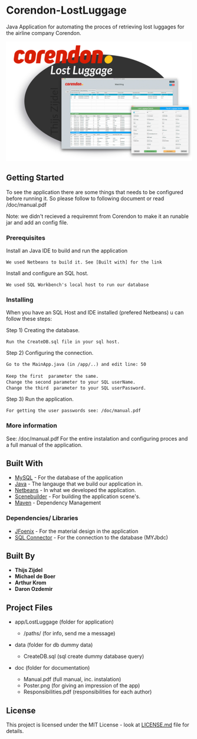 # Corendon-LostLuggage

Java Application for automating the proces of retrieving lost luggages for the airline company Corendon.


![alt text](hero.jpg)

## Getting Started

To see the application there are some things that needs to be configured before running it.
So please follow to following document or read /doc/manual.pdf

Note: we didn't recieved a requiremnt from Corendon to make it an runable jar and add an config file.


### Prerequisites

Install an Java IDE to build and run the application

```
We used Netbeans to build it. See [Built with] for the link
```

Install and configure an SQL host.

```
We used SQL Workbench's local host to run our database
```



### Installing

When you have an SQL Host and IDE installed (prefered Netbeans) u can follow these steps:

Step 1) Creating the database.

```
Run the CreateDB.sql file in your sql host.
```

Step 2) Configuring the connection.

```
Go to the MainApp.java (in /app/..) and edit line: 50

Keep the first  parameter the same. 
Change the second parameter to your SQL userName.
Change the third  parameter to your SQL userPassword.
```


Step 3) Run the application.

```
For getting the user passwords see: /doc/manual.pdf 
```



### More information

See: /doc/manual.pdf 
For the entire instalation and configuring proces and a full manual of the application.


## Built With

* [MySQL](https://www.mysql.com/) - For the database of the application
* [Java](https://www.java.com/) - The langauge that we build our application in.
* [Netbeans](https://netbeans.org/) - In what we developed the application.
* [Scenebuilder](http://gluonhq.com/products/scene-builder/) - For building the application scene's.
* [Maven](https://maven.apache.org/) - Dependency Management

### Dependencies/ Libraries 
* [JFoenix](http://www.jfoenix.com/) - For the material design in the application
* [SQL Connector](http://www.jfoenix.com/) - For the connection to the database (MYJbdc)



## Built By

* **Thijs Zijdel** 
* **Michael de Boer** 
* **Arthur Krom**
* **Daron Ozdemir**


## Project Files
- app/LostLuggage			(folder for application)
	- /paths/ 				(for info, send me a message)				

- data 						(folder for db dummy data)
	- CreateDB.sql 			(sql create dummy database query)


- doc 						(folder for documentation)
	- Manual.pdf 			(full manual, inc. instalation)
  	- Poster.png  			(for giving an impression of the app)
   	- Responsibilities.pdf 	(responsibilities for each author)
		

## License

This project is licensed under the MIT License - look at [LICENSE.md](LICENSE.md) file for details.